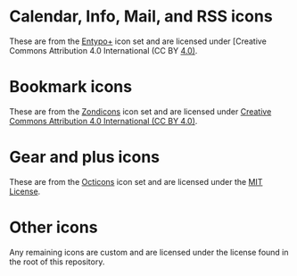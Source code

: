 # Calendar, Info, Mail, and RSS icons

These are from the [Entypo+](http://entypo.com/) icon set and are licensed under
[Creative Commons Attribution 4.0 International (CC BY
[4.0)](https://creativecommons.org/licenses/by/4.0/).

# Bookmark icons

These are from the [Zondicons](https://www.zondicons.com/) icon set and are
licensed under [Creative Commons Attribution 4.0 International (CC BY
4.0)](https://creativecommons.org/licenses/by/4.0/).

# Gear and plus icons

These are from the [Octicons](https://octicons.github.com/) icon set and are
licensed under the [MIT
License](https://github.com/primer/octicons/blob/master/LICENSE).

# Other icons

Any remaining icons are custom and are licensed under the license found in the
root of this repository.
